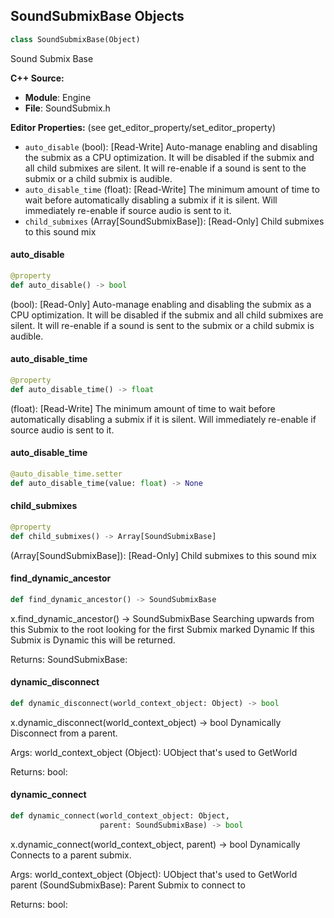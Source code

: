 ## SoundSubmixBase Objects

```python
class SoundSubmixBase(Object)
```

Sound Submix Base

**C++ Source:**

- **Module**: Engine
- **File**: SoundSubmix.h

**Editor Properties:** (see get_editor_property/set_editor_property)

- ``auto_disable`` (bool):  [Read-Write] Auto-manage enabling and disabling the submix as a CPU optimization. It will be disabled if the submix and all child submixes are silent. It will re-enable if a sound is sent to the submix or a child submix is audible.
- ``auto_disable_time`` (float):  [Read-Write] The minimum amount of time to wait before automatically disabling a submix if it is silent. Will immediately re-enable if source audio is sent to it.
- ``child_submixes`` (Array[SoundSubmixBase]):  [Read-Only] Child submixes to this sound mix

<a id="unreal.SoundSubmixBase.auto_disable"></a>

#### auto_disable

```python
@property
def auto_disable() -> bool
```

(bool):  [Read-Only] Auto-manage enabling and disabling the submix as a CPU optimization. It will be disabled if the submix and all child submixes are silent. It will re-enable if a sound is sent to the submix or a child submix is audible.

<a id="unreal.SoundSubmixBase.auto_disable_time"></a>

#### auto_disable_time

```python
@property
def auto_disable_time() -> float
```

(float):  [Read-Write] The minimum amount of time to wait before automatically disabling a submix if it is silent. Will immediately re-enable if source audio is sent to it.

<a id="unreal.SoundSubmixBase.auto_disable_time"></a>

#### auto_disable_time

```python
@auto_disable_time.setter
def auto_disable_time(value: float) -> None
```

<a id="unreal.SoundSubmixBase.child_submixes"></a>

#### child_submixes

```python
@property
def child_submixes() -> Array[SoundSubmixBase]
```

(Array[SoundSubmixBase]):  [Read-Only] Child submixes to this sound mix

<a id="unreal.SoundSubmixBase.find_dynamic_ancestor"></a>

#### find_dynamic_ancestor

```python
def find_dynamic_ancestor() -> SoundSubmixBase
```

x.find_dynamic_ancestor() -> SoundSubmixBase
Searching upwards from this Submix to the root looking for the first Submix marked Dynamic
If this Submix is Dynamic this will be returned.

Returns:
    SoundSubmixBase:

<a id="unreal.SoundSubmixBase.dynamic_disconnect"></a>

#### dynamic_disconnect

```python
def dynamic_disconnect(world_context_object: Object) -> bool
```

x.dynamic_disconnect(world_context_object) -> bool
Dynamically Disconnect from a parent.

Args:
    world_context_object (Object): UObject that's used to GetWorld

Returns:
    bool:

<a id="unreal.SoundSubmixBase.dynamic_connect"></a>

#### dynamic_connect

```python
def dynamic_connect(world_context_object: Object,
                    parent: SoundSubmixBase) -> bool
```

x.dynamic_connect(world_context_object, parent) -> bool
Dynamically Connects to a parent submix.

Args:
    world_context_object (Object): UObject that's used to GetWorld
    parent (SoundSubmixBase): Parent Submix to connect to

Returns:
    bool:

<a id="unreal.SoundSubmixWithParentBase"></a>